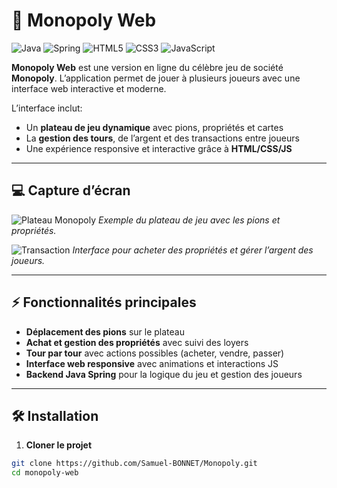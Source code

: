 # 🎲 Monopoly Web

![Java](https://img.shields.io/badge/Java-007396?style=for-the-badge&logo=java&logoColor=white)
![Spring](https://img.shields.io/badge/Spring-6DB33F?style=for-the-badge&logo=spring&logoColor=white)
![HTML5](https://img.shields.io/badge/HTML5-E34F26?style=for-the-badge&logo=html5&logoColor=white)
![CSS3](https://img.shields.io/badge/CSS3-1572B6?style=for-the-badge&logo=css3&logoColor=white)
![JavaScript](https://img.shields.io/badge/JavaScript-F7DF1E?style=for-the-badge&logo=javascript&logoColor=black)

**Monopoly Web** est une version en ligne du célèbre jeu de société **Monopoly**. L’application permet de jouer à plusieurs joueurs avec une interface web interactive et moderne.

L’interface inclut:

* Un **plateau de jeu dynamique** avec pions, propriétés et cartes
* La **gestion des tours**, de l’argent et des transactions entre joueurs
* Une expérience responsive et interactive grâce à **HTML/CSS/JS**

---

## 💻 Capture d’écran

![Plateau Monopoly](img/plateau.jpg)
*Exemple du plateau de jeu avec les pions et propriétés.*

![Transaction](img/transaction.jpg)
*Interface pour acheter des propriétés et gérer l’argent des joueurs.*

---

## ⚡ Fonctionnalités principales

* **Déplacement des pions** sur le plateau
* **Achat et gestion des propriétés** avec suivi des loyers
* **Tour par tour** avec actions possibles (acheter, vendre, passer)
* **Interface web responsive** avec animations et interactions JS
* **Backend Java Spring** pour la logique du jeu et gestion des joueurs

---

## 🛠️ Installation

1. **Cloner le projet**

```bash
git clone https://github.com/Samuel-BONNET/Monopoly.git
cd monopoly-web
